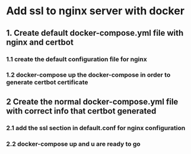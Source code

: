 # Add ssl to nginx server with docker

## 1. Create default docker-compose.yml file with nginx and certbot
### 1.1 create the default configuration file for nginx
### 1.2 docker-compose up the docker-compose in order to generate certbot certificate

## 2 Create the normal docker-compose.yml file with correct info that certbot generated

### 2.1 add the ssl section in default.conf for nginx configuration
### 2.2 docker-compose up and u are ready to go
